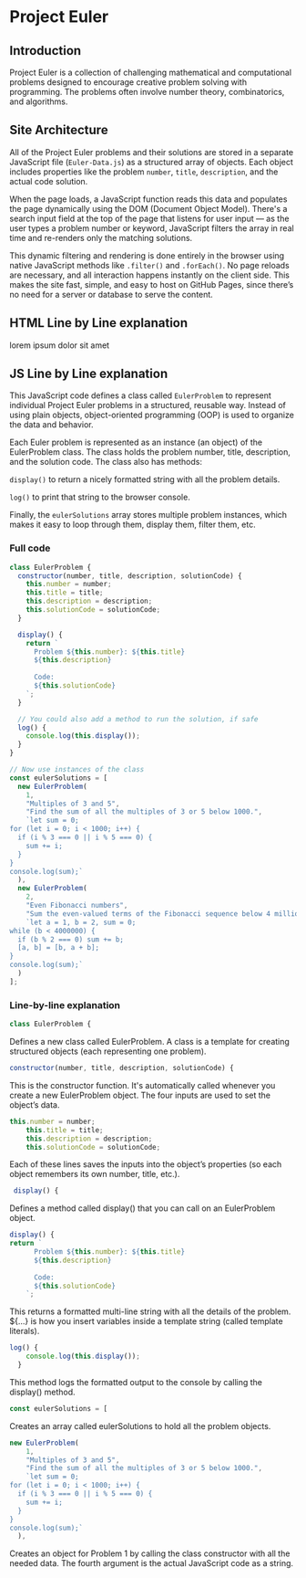 # Project Euler

## Introduction
Project Euler is a collection of challenging mathematical and computational problems designed to encourage creative problem solving with programming. The problems often involve number theory, combinatorics, and algorithms.

## Site Architecture
All of the Project Euler problems and their solutions are stored in a separate JavaScript file (`Euler-Data.js`) as a structured array of objects. Each object includes properties like the problem `number`, `title`, `description`, and the actual code solution.

When the page loads, a JavaScript function reads this data and populates the page dynamically using the DOM (Document Object Model). There's a search input field at the top of the page that listens for user input — as the user types a problem number or keyword, JavaScript filters the array in real time and re-renders only the matching solutions.

This dynamic filtering and rendering is done entirely in the browser using native JavaScript methods like `.filter()` and `.forEach()`. No page reloads are necessary, and all interaction happens instantly on the client side. This makes the site fast, simple, and easy to host on GitHub Pages, since there’s no need for a server or database to serve the content.

## HTML Line by Line explanation
lorem ipsum dolor sit amet

## JS Line by Line explanation

This JavaScript code defines a class called `EulerProblem` to represent individual Project Euler problems in a structured, reusable way. Instead of using plain objects, object-oriented programming (OOP) is used to organize the data and behavior.

Each Euler problem is represented as an instance (an object) of the EulerProblem class. The class holds the problem number, title, description, and the solution code. The class also has methods:

`display()` to return a nicely formatted string with all the problem details.

`log()` to print that string to the browser console.

Finally, the `eulerSolutions` array stores multiple problem instances, which makes it easy to loop through them, display them, filter them, etc.

### Full code

```javascript
class EulerProblem {
  constructor(number, title, description, solutionCode) {
    this.number = number;
    this.title = title;
    this.description = description;
    this.solutionCode = solutionCode;
  }

  display() {
    return `
      Problem ${this.number}: ${this.title}
      ${this.description}
      
      Code:
      ${this.solutionCode}
    `;
  }

  // You could also add a method to run the solution, if safe
  log() {
    console.log(this.display());
  }
}

// Now use instances of the class
const eulerSolutions = [
  new EulerProblem(
    1,
    "Multiples of 3 and 5",
    "Find the sum of all the multiples of 3 or 5 below 1000.",
    `let sum = 0;
for (let i = 0; i < 1000; i++) {
  if (i % 3 === 0 || i % 5 === 0) {
    sum += i;
  }
}
console.log(sum);`
  ),
  new EulerProblem(
    2,
    "Even Fibonacci numbers",
    "Sum the even-valued terms of the Fibonacci sequence below 4 million.",
    `let a = 1, b = 2, sum = 0;
while (b < 4000000) {
  if (b % 2 === 0) sum += b;
  [a, b] = [b, a + b];
}
console.log(sum);`
  )
];
```

### Line-by-line explanation

```javascript
class EulerProblem {
```

Defines a new class called EulerProblem. A class is a template for creating structured objects (each representing one problem).

```javascript
constructor(number, title, description, solutionCode) {
```

This is the constructor function. It's automatically called whenever you create a new EulerProblem object. The four inputs are used to set the object’s data.

```javascript
this.number = number;
    this.title = title;
    this.description = description;
    this.solutionCode = solutionCode;
```

Each of these lines saves the inputs into the object’s properties (so each object remembers its own number, title, etc.).

```javascript
 display() {
```

Defines a method called display() that you can call on an EulerProblem object.

```javascript
display() {
return `
      Problem ${this.number}: ${this.title}
      ${this.description}
      
      Code:
      ${this.solutionCode}
    `;
```

This returns a formatted multi-line string with all the details of the problem. ${...} is how you insert variables inside a template string (called template literals).

```javascript
log() {
    console.log(this.display());
  }
```

This method logs the formatted output to the console by calling the display() method.

```javascript
const eulerSolutions = [
```

Creates an array called eulerSolutions to hold all the problem objects.

```javascript
new EulerProblem(
    1,
    "Multiples of 3 and 5",
    "Find the sum of all the multiples of 3 or 5 below 1000.",
    `let sum = 0;
for (let i = 0; i < 1000; i++) {
  if (i % 3 === 0 || i % 5 === 0) {
    sum += i;
  }
}
console.log(sum);`
  ),
```

Creates an object for Problem 1 by calling the class constructor with all the needed data. The fourth argument is the actual JavaScript code as a string.
